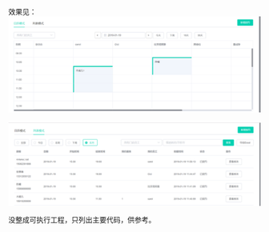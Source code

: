 效果见：
![Image text](https://github.com/gloxing/booking/blob/master/1.png)

![Image text](https://github.com/gloxing/booking/blob/master/2.png)

没整成可执行工程，只列出主要代码，供参考。
